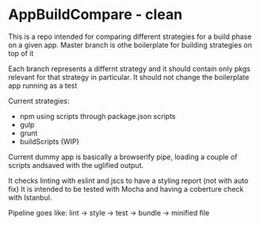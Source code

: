 # AppBuildCompare - clean

This is a repo intended for comparing different strategies for a build phase on
a given app. Master branch is othe boilerplate for building strategies on top of
it

Each branch represents a differnt strategy and it should contain only pkgs
relevant for that strategy in particular. It should not change the boilerplate
app running as a test

Current strategies:
- npm using scripts through package.json scripts 
- gulp
- grunt
- buildScripts (WIP)

Current dummy app is basically a browserify pipe, loading a couple of scripts andsaved with the uglified output.

It checks linting with eslint and jscs to have a styling report (not with auto fix)
It is intended to be tested with Mocha and having a coberture check with Istanbul.

Pipeline goes like: lint -> style -> test -> bundle -> minified file

